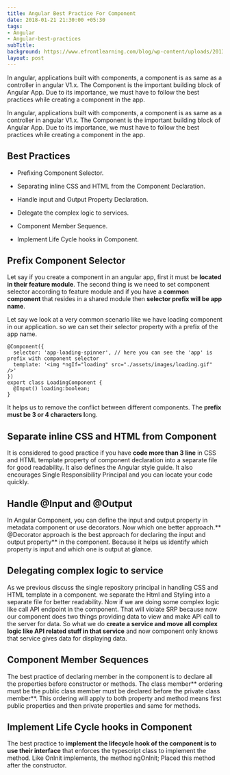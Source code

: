 ```yaml
---
title: Angular Best Practice For Component
date: 2018-01-21 21:30:00 +05:30
tags:
- Angular
- Angular-best-practices
subTitle: 
background: https://www.efrontlearning.com/blog/wp-content/uploads/2013/08/homepage-design-best-practices.jpg
layout: post
---
```


In angular, applications built with components, a component is as same as a controller in angular V1.x. The Component is the important building block of Angular App. Due to its importance, we must have to follow the best practices while creating a component in the app.

In angular, applications built with components, a component is as same as a controller in angular V1.x. The Component is the important building block of Angular App. Due to its importance, we must have to follow the best practices while creating a component in the app.

## **Best Practices**

* Prefixing Component Selector.

* Separating inline CSS and HTML from the Component Declaration.

* Handle input and Output Property Declaration.

* Delegate the complex logic to services.

* Component Member Sequence.

* Implement Life Cycle hooks in Component.

## **Prefix Component Selector**

Let say if you create a component in an angular app, first it must be **located in their feature module**. The second thing is we need to set component selector according to feature module and if you have a **common component** that resides in a shared module then **selector prefix will be app name**.

Let say we look at a very common scenario like we have loading component in our application. so we can set their selector property with a prefix of the app name.

    @Component({
      selector: 'app-loading-spinner', // here you can see the 'app' is prefix with component selector
      template: '<img *ngIf="loading" src="./assets/images/loading.gif" />'
    })
    export class LoadingComponent {
      @Input() loading:boolean;
    }

It helps us to remove the conflict between different components. The **prefix must be 3 or 4 characters l**ong.

## **Separate inline CSS and HTML from Component**

It is considered to good practice if you have **code more than 3 line** in CSS and HTML template property of component declaration into a separate file for good readability. It also defines the Angular style guide. It also encourages Single Responsibility Principal and you can locate your code quickly.

## **Handle @Input and @Output**

In Angular Component, you can define the input and output property in metadata component or use decorators. Now which one better approach.\*\* @Decorator approach is the best approach for declaring the input and output property\*\* in the component. Because it helps us identify which property is input and which one is output at glance.

## **Delegating complex logic to service**

As we previous discuss the single repository principal in handling CSS and HTML template in a component. we separate the Html and Styling into a separate file for better readability. Now if we are doing some complex logic like call API endpoint in the component. That will violate SRP because now our component does two things providing data to view and make API call to the server for data. So what we do **create a service and move all complex logic like API related stuff in that service** and now component only knows that service gives data for displaying data.

## **Component Member Sequences**

The best practice of declaring member in the component is to declare all the properties before constructor or methods. The class member\*\* ordering must be the public class member must be declared before the private class member\*\*. This ordering will apply to both property and method means first public properties and then private properties and same for methods.

## **Implement Life Cycle hooks in Component**

The best practice to **implement the lifecycle hook of the component is to use their interface** that enforces the typescript class to implement the method. Like OnInit implements, the method ngOnInit; Placed this method after the constructor.
